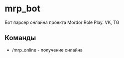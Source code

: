 # mrp_bot
Бот парсер онлайна проекта Mordor Role Play.
VK, TG

## Команды
* /mrp_online - получение онлайна

